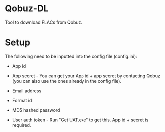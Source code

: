 # Qobuz-DL
Tool to download FLACs from Qobuz.

# Setup
The following need to be inputted into the config file (config.ini):
- App id
- App secret - You can get your App id + app secret by contacting Qobuz (you can also use the ones already in the config file).


- Email address
- Format id
- MD5 hashed password
- User auth token - Run "Get UAT.exe" to get this. App id + secret is required.


